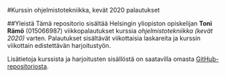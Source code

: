 #Kurssin ohjelmistotekniikka, kevät 2020 palautukset

##Yleistä
Tämä repositorio sisältää Helsingin yliopiston  opiskelijan **Toni Rämö** (015066987) viikkopalautukset kurssia *ohjelmistotekniikka (kevät 2020)* varten. Palautukset sisältävät viikottaisia laskareita ja kurssin viikottain edistettävän harjoitustyön.

Lisätietoja kurssista ja harjoitusten sisällöstä on saatavilla omasta [GitHub-repositoriosta](https://github.com/mluukkai/ohjelmistotekniikka-kevat-2020).
